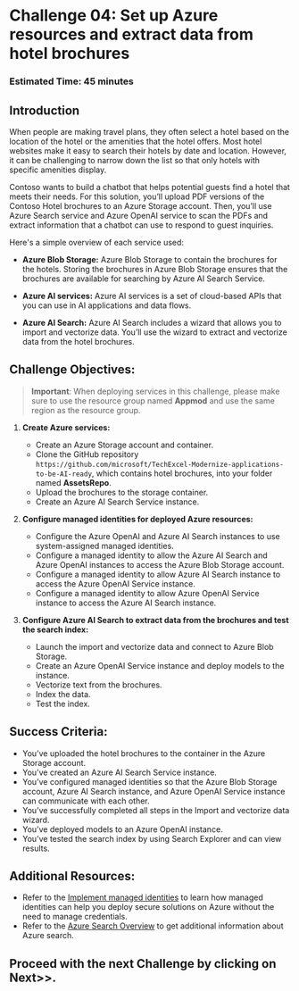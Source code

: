 # Challenge 04: Set up Azure resources and extract data from hotel brochures
### Estimated Time: 45 minutes
## Introduction
When people are making travel plans, they often select a hotel based on the location of the hotel or the amenities that the hotel offers. Most hotel websites make it easy to search their hotels by date and location. However, it can be challenging to narrow down the list so that only hotels with specific amenities display.

Contoso wants to build a chatbot that helps potential guests find a hotel that meets their needs. For this solution, you’ll upload PDF versions of the Contoso Hotel brochures to an Azure Storage account. Then, you’ll use Azure Search service and Azure OpenAI service to scan the PDFs and extract information that a chatbot can use to respond to guest inquiries.

Here's a simple overview of each service used:

- **Azure Blob Storage:** Azure Blob Storage to contain the brochures for the hotels. Storing the brochures in Azure Blob Storage ensures that the brochures are available for searching by Azure AI Search Service.

- **Azure AI services:** Azure AI services is a set of cloud-based APIs that you can use in AI applications and data flows.

- **Azure AI Search:** Azure AI Search includes a wizard that allows you to import and vectorize data. You’ll use the wizard to extract and vectorize data from the hotel brochures.

## Challenge Objectives:

> **Important**: When deploying services in this challenge, please make sure to use the resource group named **Appmod** and use the same region as the resource group.

1. **Create Azure services:**

   - Create an Azure Storage account and container.
   - Clone the GitHub repository `https://github.com/microsoft/TechExcel-Modernize-applications-to-be-AI-ready`, which contains hotel brochures, into your folder named **AssetsRepo**.
   - Upload the brochures to the storage container.
   - Create an Azure AI Search Service instance.

1. **Configure managed identities for deployed Azure resources:**  

   - Configure the Azure OpenAI and Azure AI Search instances to use system-assigned managed identities.
   - Configure a managed identity to allow the Azure AI Search and Azure OpenAI instances to access the Azure Blob Storage account.
   - Configure a managed identity to allow Azure AI Search instance to access the Azure OpenAI Service instance.
   - Configure a managed identity to allow Azure OpenAI Service instance to access the Azure AI Search instance.

1. **Configure Azure AI Search to extract data from the brochures and test the search index:**

   - Launch the import and vectorize data and connect to Azure Blob Storage.
   - Create an Azure OpenAI Service instance and deploy models to the instance.
   - Vectorize text from the brochures.
   - Index the data.
   - Test the index.

## Success Criteria:

- You’ve uploaded the hotel brochures to the container in the Azure Storage account.
- You’ve created an Azure AI Search Service instance.
- You’ve configured managed identities so that the Azure Blob Storage account, Azure AI Search instance, and Azure OpenAI Service instance can communicate with each other.
- You’ve successfully completed all steps in the Import and vectorize data wizard.
- You’ve deployed models to an Azure OpenAI instance.
- You’ve tested the search index by using Search Explorer and can view results.

## Additional Resources:

- Refer to the [Implement managed identities](https://learn.microsoft.com/en-us/training/modules/implement-managed-identities/) to learn how managed identities can help you deploy secure solutions on Azure without the need to manage credentials.
- Refer to the [Azure Search Overview](https://learn.microsoft.com/en-us/azure/search/search-what-is-azure-search) to get additional information about Azure search.

## Proceed with the next Challenge by clicking on **Next**>>.   